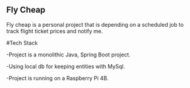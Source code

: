 ## Fly Cheap
Fly cheap is a personal project that is depending on a scheduled job to track flight ticket prices and notify me.

#Tech Stack

-Project is a monolithic Java, Spring Boot project.

-Using local db for keeping entities with MySql.

-Project is running on a Raspberry Pi 4B.